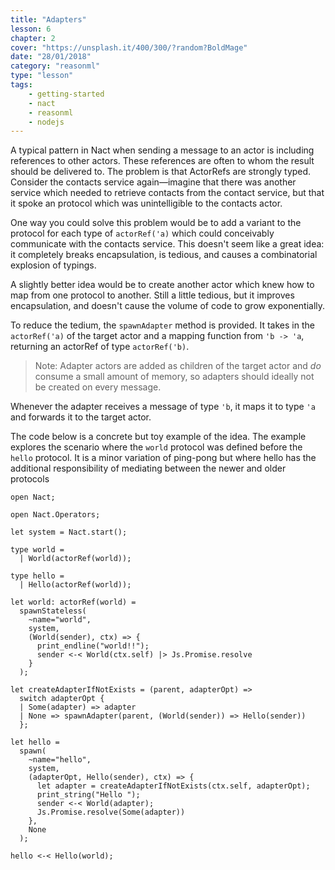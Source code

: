 ```yaml
---
title: "Adapters"
lesson: 6
chapter: 2
cover: "https://unsplash.it/400/300/?random?BoldMage"
date: "28/01/2018"
category: "reasonml"
type: "lesson"
tags:
    - getting-started
    - nact
    - reasonml
    - nodejs
---
```

A typical pattern in Nact when sending a message to an actor is including references to other actors. These references are often to whom the result should be delivered to. The problem is that ActorRefs are strongly typed. Consider the contacts service again—imagine that there was another service which needed to retrieve contacts from the contact service, but that it spoke an protocol which was unintelligible to the contacts actor. 

One way you could solve this problem would be to add a variant to the protocol for each type of `actorRef('a)` which could conceivably communicate with the contacts service. This doesn't seem like a great idea: it completely breaks encapsulation, is tedious, and causes a combinatorial explosion of typings. 

A slightly better idea would be to create another actor which knew how to map from one protocol to another. Still a little tedious, but it improves encapsulation, and doesn't cause the volume of code to grow exponentially.

To reduce the tedium, the `spawnAdapter` method is provided. It takes in the `actorRef('a)` of the target actor and a mapping function from `'b -> 'a`, returning an actorRef of type `actorRef('b)`.

> Note: Adapter actors are added as children of the target actor and *do* consume a small amount of memory, so adapters should ideally not be created on every message. 

Whenever the adapter receives a message of type `'b`, it maps it to type `'a` and forwards it to the target actor.


The code below is a concrete but toy example of the idea. The example explores the scenario where the `world` protocol was defined before the `hello` protocol. It is a minor variation of ping-pong but where hello has the additional responsibility of mediating between the newer and older protocols

```reason
open Nact;

open Nact.Operators;

let system = Nact.start();

type world =
  | World(actorRef(world));

type hello =
  | Hello(actorRef(world));

let world: actorRef(world) =
  spawnStateless(
    ~name="world",
    system,
    (World(sender), ctx) => {
      print_endline("world!!");
      sender <-< World(ctx.self) |> Js.Promise.resolve
    }
  );

let createAdapterIfNotExists = (parent, adapterOpt) =>
  switch adapterOpt {
  | Some(adapter) => adapter
  | None => spawnAdapter(parent, (World(sender)) => Hello(sender))
  };

let hello =
  spawn(
    ~name="hello",
    system,
    (adapterOpt, Hello(sender), ctx) => {
      let adapter = createAdapterIfNotExists(ctx.self, adapterOpt);
      print_string("Hello ");
      sender <-< World(adapter);
      Js.Promise.resolve(Some(adapter))
    },
    None
  );

hello <-< Hello(world);
```




